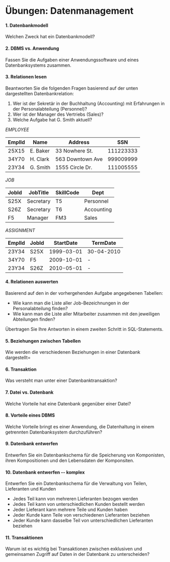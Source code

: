 # Übungen: Datenmanagement


#### 1. Datenbankmodell
Welchen Zweck hat ein Datenbankmodell?


#### 2. DBMS vs. Anwendung
Fassen Sie die Aufgaben einer Anwendungssoftware und eines Datenbanksystems zusammen.


#### 3. Relationen lesen
Beantworten Sie die folgenden Fragen basierend auf der unten dargestellten Datenbankrelation:

  1. Wer ist der Sekretär in der Buchhaltung (Accounting) mit Erfahrungen in der Personalabteilung (Personnel)?
  2. Wer ist der Manager des Vertriebs (Sales)?
  3. Welche Aufgabe hat G. Smith aktuell?

_EMPLOYEE_

| EmplId | Name            | Address          | SSN       |
|--------|-----------------|------------------|-----------|
| 25X15  | E. Baker        | 33 Nowhere St.   | 111223333 |
| 34Y70  | H. Clark        | 563 Downtown Ave | 999009999 |
| 23Y34  | G. Smith        | 1555 Circle Dr.  | 111005555 |

_JOB_

| JobId | JobTitle      | SkillCode | Dept       |
|-------|---------------|-----------|------------|
| S25X  | Secretary     | T5        | Personnel  |
| S26Z  | Secretary     | T6        | Accounting |
| F5    | Manager       | FM3       | Sales      |

_ASSIGNMENT_

| EmplId | JobId      | StartDate  | TermDate   |
|--------|------------|------------|------------|
| 23Y34  | S25X       | 1999-03-01 | 30-04-2010 |
| 34Y70  | F5         | 2009-10-01 | -          |
| 23Y34  | S26Z       | 2010-05-01 | -          |


#### 4. Relationen auswerten
Basierend auf den in der vorhergehenden Aufgabe angegebenen Tabellen:

  * Wie kann man die Liste aller Job-Bezeichnungen in der Personalabteilung finden?
  * Wie kann man die Liste aller Mitarbeiter zusammen mit den jeweiligen Abteilungen finden?

Übertragen Sie Ihre Antworten in einem zweiten Schritt in SQL-Statements.


#### 5. Beziehungen zwischen Tabellen
Wie werden die verschiedenen Beziehungen in einer Datenbank dargestellt=


#### 6. Transaktion
Was versteht man unter einer Datenbanktransaktion?


#### 7. Datei vs. Datenbank
Welche Vorteile hat eine Datenbank gegenüber einer Datei?


#### 8. Vorteile eines DBMS
Welche Vorteile bringt es einer Anwendung, die Datenhaltung in einem getrennten Datenbanksystem durchzuführen?


#### 9. Datenbank entwerfen
Entwerfen Sie ein Datenbankschema für die Speicherung von Komponisten, ihren Kompositionen und den Lebensdaten der Komponsiten.


#### 10. Datenbank entwerfen -- komplex
Entwerfen Sie ein Datenbankschema für die Verwaltung von Teilen, Lieferanten und Kunden

  * Jedes Teil kann von mehreren Lieferanten bezogen werden
  * Jedes Teil kann von unterschiedlichen Kunden bestellt werden
  * Jeder Lieferant kann mehrere Teile und Kunden haben
  * Jeder Kunde kann Teile von verschiedenen Lieferanten beziehen
  * Jeder Kunde kann dasselbe Teil von unterschiedlichen Lieferanten beziehen


#### 11. Transaktionen
Warum ist es wichtig bei Transaktionen zwischen exklusiven und gemeinsamen Zugriff auf Daten in der Datenbank zu unterscheiden?

